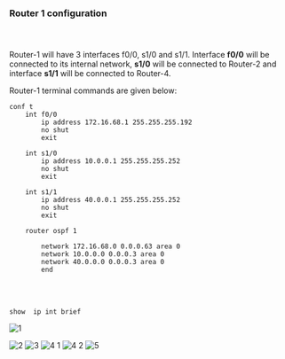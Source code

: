 ### Router 1 configuration <br> <br><br>

Router-1 will have 3 interfaces f0/0, s1/0 and s1/1.  Interface **f0/0** will be connected to its internal network, **s1/0** will be connected to Router-2 and interface **s1/1** will be connected to Router-4.

Router-1 terminal commands are given below:
```
conf t
    int f0/0
        ip address 172.16.68.1 255.255.255.192
        no shut
        exit

    int s1/0
        ip address 10.0.0.1 255.255.255.252
        no shut
        exit

    int s1/1
        ip address 40.0.0.1 255.255.255.252
        no shut
        exit

    router ospf 1

        network 172.16.68.0 0.0.0.63 area 0
        network 10.0.0.0 0.0.0.3 area 0
        network 40.0.0.0 0.0.0.3 area 0
        end
```
<br><br>
```
show  ip int brief
```
![1](https://user-images.githubusercontent.com/60141836/209469401-6e2e259c-6b31-4c3d-b9f9-ecd4f5ac0509.png)

![2](https://user-images.githubusercontent.com/60141836/209469402-6433cc8c-68f6-4f41-94a8-7c5bbf0ac310.png)
![3](https://user-images.githubusercontent.com/60141836/209469403-3d203f70-ece7-4965-b495-bf04c3e6aec4.png)
![4 1](https://user-images.githubusercontent.com/60141836/209469404-782163ff-e892-4c15-b304-54941f98f1de.png)
![4 2](https://user-images.githubusercontent.com/60141836/209469406-db80149a-2011-4537-b8ee-16cb062b6b10.png)
![5](https://user-images.githubusercontent.com/60141836/209469409-733bfaf1-f609-482a-8d9a-57a68f1f2648.png)
